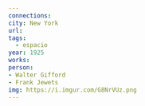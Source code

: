 ```yaml
---
connections:
city: New York
url:
tags:
  - espacio
year: 1925
works:
person: 
- Walter Gifford
- Frank Jewets
img: https://i.imgur.com/G8NrVUz.png
---
```



